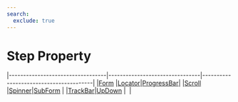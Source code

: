 ```yaml
---
search:
  exclude: true
---
```


<h1 class="heading"><span class="name">Step Property</span></h1>

|----------------------------------|--------------------------------|----------------------------------------|
|[Form](../objects/form.md)        |[Locator](../objects/locator.md)|[ProgressBar](../objects/progressbar.md)|
|[Scroll](../objects/scroll.md)    |[Spinner](../objects/spinner.md)|[SubForm](../objects/subform.md)        |
|[TrackBar](../objects/trackbar.md)|[UpDown](../objects/updown.md)  |&nbsp;                                  |
